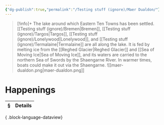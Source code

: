 ```yaml
---
{"dg-publish":true,"permalink":"/Testing stuff (ignore)/Maer Dualdon/"}
---
```


> [!info]+
The lake around which Eastern Ten Towns has been settled. [[Testing stuff (ignore)/Bremen\|Bremen]], [[Testing stuff (ignore)/Targos\|Targos]], [[Testing stuff (ignore)/Lonelywood\|Lonelywood]], and [[Testing stuff (ignore)/Termalaine\|Termalaine]] are all along the lake. It is fed by melting ice from the [[Reghed Glacier\|Reghed Glacier]] and [[Sea of Moving Ice\|Sea of Moving Ice]], and its waters are carried to the northern Sea of Swords by the Shaengarne River. In warmer times, boats could make it out via the Shaengarne.
![[maer-dualdon.png\|maer-dualdon.png]]

# Happenings
| § | Details |
| - | ------- |

{ .block-language-dataview}
